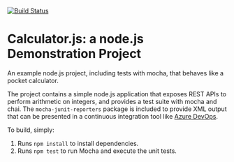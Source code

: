 [![Build Status](https://dev.azure.com/Az400-LiorPelet/AZ400-PartsUnlimited/_apis/build/status/Az400-LiorPelet.calculator?branchName=master)](https://dev.azure.com/Az400-LiorPelet/AZ400-PartsUnlimited/_build/latest?definitionId=6&branchName=master)

Calculator.js: a node.js Demonstration Project
==============================================
An example node.js project, including tests with mocha, that behaves like
a pocket calculator.

The project contains a simple node.js application that exposes REST APIs
to perform arithmetic on integers, and provides a test suite with mocha
and chai.  The `mocha-junit-reporters` package is included to provide XML
output that can be presented in a continuous integration tool like
[Azure DevOps](https://azure.com/devops).

To build, simply:

1. Runs `npm install` to install dependencies.
2. Runs `npm test` to run Mocha and execute the unit tests.


